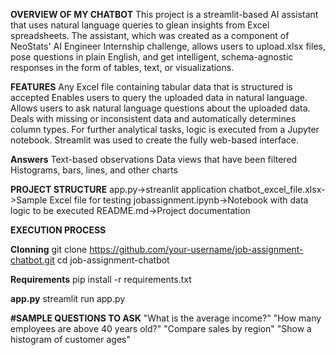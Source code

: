 **OVERVIEW OF MY CHATBOT**
This project is a streamlit-based AI assistant that uses natural language queries to glean insights from Excel spreadsheets. The assistant, which was created as a component of NeoStats' AI Engineer Internship challenge, allows users to upload.xlsx files, pose questions in plain English, and get intelligent, schema-agnostic responses in the form of tables, text, or visualizations.

**FEATURES**
Any Excel file containing tabular data that is structured is accepted
Enables users to query the uploaded data in natural language.
Allows users to ask natural language questions about the uploaded data.
Deals with missing or inconsistent data and automatically determines column types.
For further analytical tasks, logic is executed from a Jupyter notebook.
Streamlit was used to create the fully web-based interface.

**Answers**
Text-based observations
Data views that have been filtered
Histograms, bars, lines, and other charts

**PROJECT STRUCTURE**
app.py->streanlit application
chatbot_excel_file.xlsx->Sample Excel file for testing
jobassignment.ipynb->Notebook with data logic to be executed
README.md->Project documentation

**EXECUTION PROCESS**

**Clonning**
git clone https://github.com/your-username/job-assignment-chatbot.git
cd job-assignment-chatbot

**Requirements**
pip install -r requirements.txt

**app.py**
streamlit run app.py


**#SAMPLE QUESTIONS TO ASK**
"What is the average income?"
"How many employees are above 40 years old?"
"Compare sales by region"
"Show a histogram of customer ages"



